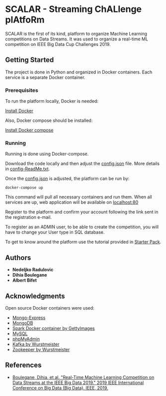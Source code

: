 # SCALAR - Streaming ChALlenge plAtfoRm

SCALAR is the first of its kind, platform to organize Machine Learning competitions on Data Streams.
It was used to organize a real-time ML competition on IEEE Big Data Cup Challenges 2019.

## Getting Started

The project is done in Python and organized in Docker containers.
Each service is a separate Docker container.

### Prerequisites

To run the platform locally, Docker is needed:

[Install Docker](https://docs.docker.com/get-docker/)

Also, Docker compose should be installed:

[Install Docker compose](https://docs.docker.com/compose/install/)

### Running

Running is done using Docker-compose.

Download the code locally and then adjust the [config.json](my_application/config.json) file. More details in [config-ReadMe.txt](provider/config-ReadMe.txt).

Once the [config.json](my_application/config.json) is adjusted, the platform can be run by:

```
docker-compose up
```

This command will pull all necessary containers and run them.
When all services are up, web application will be available on [localhost:80](http://localhost:80)

Register to the platform and confirm your account following the link sent in the registration e-mail.

To register as an ADMIN user, to be able to create the competition, you will have to change your User type in SQL database.

To get to know around the platform use the tutorial provided in [Starter Pack](https://bigmine.github.io/real-time-ML-competition/Starter_pack.zip).

## Authors

* **Nedeljko Radulovic**
* **Dihia Boulegane**
* **Albert Bifet**


## Acknowledgments

Open source Docker containers were used:
* [Mongo-Express](https://hub.docker.com/_/mongo-express)
* [MongoDB](https://hub.docker.com/_/mongo)
* [Spark Docker container by GettyImages](https://hub.docker.com/r/gettyimages/spark)
* [MySQL](https://hub.docker.com/_/mysql)
* [phpMyAdmin](https://hub.docker.com/r/phpmyadmin/phpmyadmin)
* [Kafka by Wurstmeister](https://hub.docker.com/r/wurstmeister/kafka)
* [Zookeeper by Wurstmeister](https://hub.docker.com/r/wurstmeister/zookeeper)

## References

* [Boulegane, Dihia, et al. "Real-Time Machine Learning Competition on Data Streams at the IEEE Big Data 2019." 2019 IEEE International Conference on Big Data (Big Data). IEEE, 2019.](https://ieeexplore.ieee.org/abstract/document/9006357?casa_token=f0mJeR8-WfYAAAAA:yEt_Mix9dumrPpo64uPBbI0XI4Kvfim4Pkg5xNVVzXqK4AGToX0XcJPKgETkE1hs86Pcc0u5xYc)
